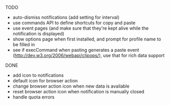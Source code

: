 TODO
- auto-dismiss notifications (add setting for interval)
- use commands API to define shortcuts for copy and paste
- use event pages (and make sure that they're kept alive while the notification is displayed)
- show options page when first installed, and prompt for profile name to be filled in
- see if execCommand when pasting generates a paste event (http://dev.w3.org/2006/webapi/clipops/), use that for rich data support

DONE
- add icon to notifications
- default icon for browser action
- change browser action icon when new data is available
- reset browser action icon when notification is manually closed
- handle quota errors
